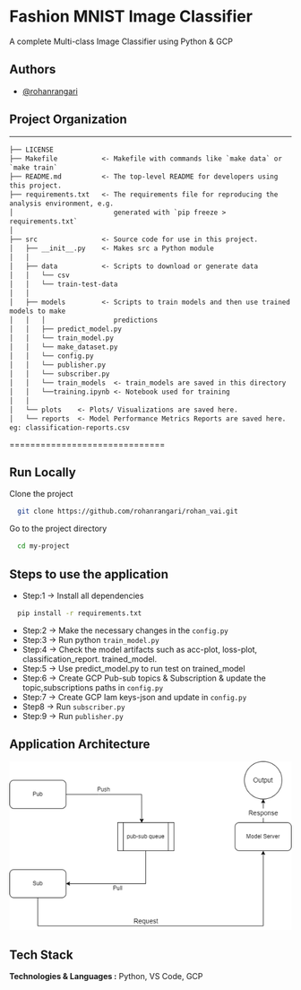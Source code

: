 # Fashion MNIST Image Classifier

A complete Multi-class Image Classifier using Python & GCP

## Authors

- [@rohanrangari](https://github.com/rohanrangari)

## Project Organization
------------

    ├── LICENSE
    ├── Makefile           <- Makefile with commands like `make data` or `make train`
    ├── README.md          <- The top-level README for developers using this project.
    ├── requirements.txt   <- The requirements file for reproducing the analysis environment, e.g.
    │                         generated with `pip freeze > requirements.txt`
    │
    ├── src                <- Source code for use in this project.
    │   ├── __init__.py    <- Makes src a Python module
    │   │
    │   ├── data           <- Scripts to download or generate data
    │   │   └── csv
    │   │   └── train-test-data
    │   │
    │   ├── models         <- Scripts to train models and then use trained models to make
    │   │   │                 predictions
    │   │   ├── predict_model.py
    │   │   └── train_model.py
    │   │   └── make_dataset.py
    │   │   └── config.py
    │   │   └── publisher.py
    │   │   └── subscriber.py
    │   │   └── train_models  <- train_models are saved in this directory
    │   │   └──training.ipynb <- Notebook used for training
    │   │
    │   └── plots    <- Plots/ Visualizations are saved here.
    │   └── reports  <- Model Performance Metrics Reports are saved here. eg: classification-reports.csv

==============================
## Run Locally

Clone the project

```bash
  git clone https://github.com/rohanrangari/rohan_vai.git
```

Go to the project directory

```bash
  cd my-project
```

## Steps to use the application

* Step:1 -> Install all dependencies
```bash
  pip install -r requirements.txt
```
* Step:2 ->  Make the necessary changes in the `config.py`
* Step:3 ->  Run python `train_model.py`
* Step:4 ->  Check the model artifacts such as acc-plot, loss-plot, classification_report. trained_model.
* Step:5 ->  Use predict_model.py to run test on trained_model
* Step:6 ->  Create GCP Pub-sub topics & Subscription & update the topic,subscriptions paths in `config.py`
* Step:7 ->  Create GCP Iam keys-json and update in `config.py`
* Step8 ->  Run `subscriber.py`
* Step:9 ->  Run `publisher.py`

## Application Architecture

![Arch](https://github.com/rohanrangari/rohan_vai/blob/main/Screenshots/Arch.png)

## Tech Stack


**Technologies & Languages :** Python, VS Code, GCP
